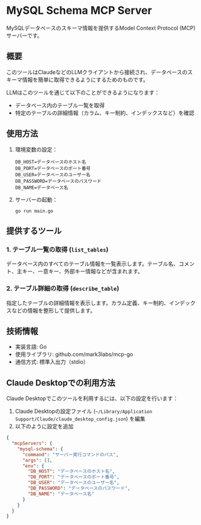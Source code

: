 # MySQL Schema MCP Server

MySQLデータベースのスキーマ情報を提供するModel Context Protocol (MCP) サーバーです。

## 概要

このツールはClaudeなどのLLMクライアントから接続され、データベースのスキーマ情報を簡単に取得できるようにするためのものです。

LLMはこのツールを通じて以下のことができるようになります：

- データベース内のテーブル一覧を取得
- 特定のテーブルの詳細情報（カラム、キー制約、インデックスなど）を確認

## 使用方法

1. 環境変数の設定：
   ```
   DB_HOST=データベースのホスト名
   DB_PORT=データベースのポート番号
   DB_USER=データベースのユーザー名
   DB_PASSWORD=データベースのパスワード
   DB_NAME=データベース名
   ```

2. サーバーの起動：
   ```
   go run main.go
   ```

## 提供するツール

### 1. テーブル一覧の取得 (`list_tables`)

データベース内のすべてのテーブル情報を一覧表示します。テーブル名、コメント、主キー、一意キー、外部キー情報などが含まれます。

### 2. テーブル詳細の取得 (`describe_table`)

指定したテーブルの詳細情報を表示します。カラム定義、キー制約、インデックスなどの情報を整形して提供します。

## 技術情報

- 実装言語: Go
- 使用ライブラリ: github.com/mark3labs/mcp-go
- 通信方式: 標準入出力（stdio）

## Claude Desktopでの利用方法

Claude Desktopでこのツールを利用するには、以下の設定を行います：

1. Claude Desktopの設定ファイル (`~/Library/Application Support/Claude/claude_desktop_config.json`) を編集
2. 以下のように設定を追加

```json
{
  "mcpServers": {
    "mysql-schema": {
      "command": "サーバー実行コマンドのパス",
      "args": [],
      "env": {
        "DB_HOST": "データベースのホスト名",
        "DB_PORT": "データベースのポート番号",
        "DB_USER": "データベースのユーザー名",
        "DB_PASSWORD": "データベースのパスワード",
        "DB_NAME": "データベース名"
      }
    }
  }
}
``` 
